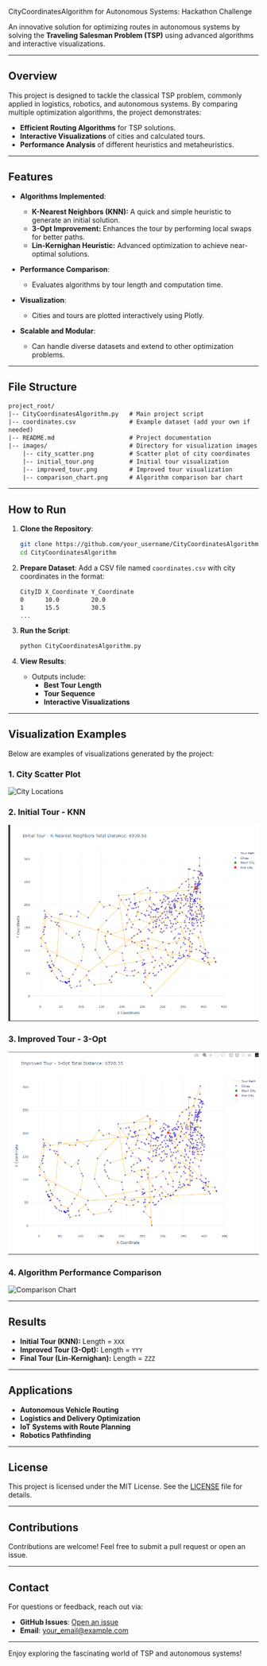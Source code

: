  CityCoordinatesAlgorithm for Autonomous Systems: Hackathon Challenge

An innovative solution for optimizing routes in autonomous systems by solving the **Traveling Salesman Problem (TSP)** using advanced algorithms and interactive visualizations.

---

## Overview

This project is designed to tackle the classical TSP problem, commonly applied in logistics, robotics, and autonomous systems. By comparing multiple optimization algorithms, the project demonstrates:

- **Efficient Routing Algorithms** for TSP solutions.
- **Interactive Visualizations** of cities and calculated tours.
- **Performance Analysis** of different heuristics and metaheuristics.

---

## Features

- **Algorithms Implemented**:
  - **K-Nearest Neighbors (KNN):** A quick and simple heuristic to generate an initial solution.
  - **3-Opt Improvement:** Enhances the tour by performing local swaps for better paths.
  - **Lin-Kernighan Heuristic:** Advanced optimization to achieve near-optimal solutions.

- **Performance Comparison**:
  - Evaluates algorithms by tour length and computation time.

- **Visualization**:
  - Cities and tours are plotted interactively using Plotly.

- **Scalable and Modular**:
  - Can handle diverse datasets and extend to other optimization problems.

---

## File Structure

```
project_root/
|-- CityCoordinatesAlgorithm.py   # Main project script
|-- coordinates.csv               # Example dataset (add your own if needed)
|-- README.md                     # Project documentation
|-- images/                       # Directory for visualization images
    |-- city_scatter.png          # Scatter plot of city coordinates
    |-- initial_tour.png          # Initial tour visualization
    |-- improved_tour.png         # Improved tour visualization
    |-- comparison_chart.png      # Algorithm comparison bar chart
```

---

## How to Run

1. **Clone the Repository**:
   ```bash
   git clone https://github.com/your_username/CityCoordinatesAlgorithm.git
   cd CityCoordinatesAlgorithm
   ```

2. **Prepare Dataset**:
   Add a CSV file named `coordinates.csv` with city coordinates in the format:
   ```csv
   CityID X_Coordinate Y_Coordinate
   0      10.0         20.0
   1      15.5         30.5
   ...
   ```

3. **Run the Script**:
   ```bash
   python CityCoordinatesAlgorithm.py
   ```

4. **View Results**:
   - Outputs include:
     - **Best Tour Length**
     - **Tour Sequence**
     - **Interactive Visualizations**

---

## Visualization Examples

Below are examples of visualizations generated by the project:

### 1. City Scatter Plot
![City Locations](images/city_scatter.png)

### 2. Initial Tour - KNN
![Initial Tour](images/initial_tour.png)

### 3. Improved Tour - 3-Opt
![Improved Tour](images/improved_tour.png)

### 4. Algorithm Performance Comparison
![Comparison Chart](images/comparison_chart.png)

---

## Results

- **Initial Tour (KNN):** Length = `XXX`
- **Improved Tour (3-Opt):** Length = `YYY`
- **Final Tour (Lin-Kernighan):** Length = `ZZZ`

---

## Applications

- **Autonomous Vehicle Routing**
- **Logistics and Delivery Optimization**
- **IoT Systems with Route Planning**
- **Robotics Pathfinding**

---

## License

This project is licensed under the MIT License. See the [LICENSE](LICENSE) file for details.

---

## Contributions

Contributions are welcome! Feel free to submit a pull request or open an issue.

---

## Contact

For questions or feedback, reach out via:

- **GitHub Issues**: [Open an issue](https://github.com/your_username/CityCoordinatesAlgorithm/issues)
- **Email**: your_email@example.com

---

Enjoy exploring the fascinating world of TSP and autonomous systems!
